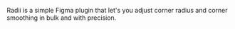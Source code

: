 Radii is a simple Figma plugin that let's you adjust corner radius and corner smoothing in bulk and with precision.